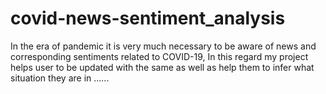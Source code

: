 # covid-news-sentiment_analysis
In the era of pandemic it is very much necessary to be aware of news and corresponding sentiments related to COVID-19, In this regard my project helps user to be updated with the same as well as help them to infer what situation they are in ......
